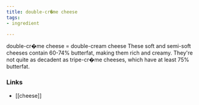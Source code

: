 ```yaml
---
title: double-cr�me cheese
tags:
- ingredient

---
```

double-cr�me cheese = double-cream cheese These soft and semi-soft cheeses contain 60-74% butterfat, making them rich and creamy. They're not quite as decadent as tripe-cr�me cheeses, which have at least 75% butterfat.

### Links

* [[cheese]]
